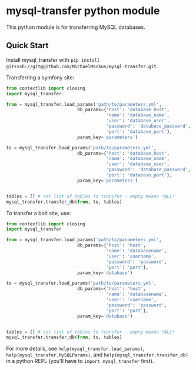 # mysql-transfer python module

This python module is for transferring MySQL databases.

## Quick Start

Install mysql_transfer with `pip install git+ssh://git@github.com/MichaelMackus/mysql-transfer.git`.

Transferring a symfony site:

```python
from contextlib import closing
import mysql_transfer

from = mysql_transfer.load_params('path/to/parameters.yml',
                           db_params={'host': 'database_host',
                                      'name': 'database_name',
                                      'user': 'database_user',
                                      'password': 'database_password',
                                      'port': 'database_port'},
                           param_key='parameters')

to = mysql_transfer.load_params('path/to/parameters.yml',
                           db_params={'host': 'database_host',
                                      'name': 'database_name',
                                      'user': 'database_user',
                                      'password': 'database_password',
                                      'port': 'database_port'},
                           param_key='parameters')


tables = [] # set list of tables to transfer - empty means *ALL*
mysql_transfer.transfer_db(from, to, tables)
```

To transfer a bolt site, use:

```python
from contextlib import closing
import mysql_transfer

from = mysql_transfer.load_params('path/to/parameters.yml',
                           db_params={'host': 'host',
                                      'name': 'databasename',
                                      'user': 'username',
                                      'password': 'password',
                                      'port': 'port'},
                           param_key='database')

to = mysql_transfer.load_params('path/to/parameters.yml',
                           db_params={'host': 'host',
                                      'name': 'databasename',
                                      'user': 'username',
                                      'password': 'password',
                                      'port': 'port'},
                           param_key='database')


tables = [] # set list of tables to transfer - empty means *ALL*
mysql_transfer.transfer_db(from, to, tables)
```

For more details, see `help(mysql_transfer.load_params)`, `help(mysql_transfer.MySQLParams)`, and
`help(mysql_transfer.transfer_db)` in a python REPL (you'll have to `import mysql_transfer` first).
